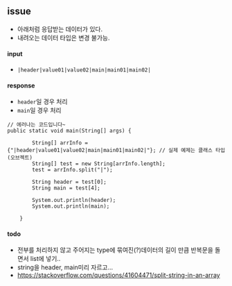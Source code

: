 ## issue
- 아래처럼 응답받는 데이터가 있다.
- 내려오는 데이터 타입은 변경 불가능. 
  
#### input
- `|header|value01|value02|main|main01|main02|`

#### response
- `header`일 경우 처리 
- `main`일 경우 처리 
 
```
// 에러나는 코드입니다~ 
public static void main(String[] args) {
		
		String[] arrInfo = {"|header|value01|value02|main|main01|main02|"}; // 실제 예제는 클래스 타입 (오브젝트) 
		String[] test = new String[arrInfo.length];
		test = arrInfo.split("|");
		
		String header = test[0];
		String main = test[4];
		
		System.out.println(header);
		System.out.println(main);
		
	}
```
  
 
#### todo 
- 전부를 처리하지 않고 주어지는 type에 묶여진(?)데이터의 길이 만큼 반복문을 돌면서 list에 넣기..
- string을 header, main미리 자르고... 
- https://stackoverflow.com/questions/41604471/split-string-in-an-array

  
